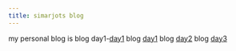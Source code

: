 ```yaml
---
title: simarjots blog
---
```

my personal blog is 
blog day1-[day1](https://simarjot0032.github.io/simar.github.io/post/2023-06-26-firstblogongit)
blog [day1](https://simarjot0032.github.io/simar.github.io/post/day1)
blog [day2](https://simarjot0032.github.io/simar.github.io/post/day2)
blog [day3](https://simarjot0032.github.io/simar.github.io/post/day3)



